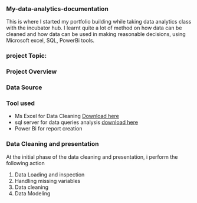 ### My-data-analytics-documentation
This is where I started my portfolio building while taking data analytics class with the incubator hub.
I learnt quite a lot of method on how data can be cleaned and how data can be used in making reasonable decisions, using Microsoft excel, SQL, PowerBi tools. 
### project Topic: 
### Project Overview
### Data Source 
### Tool used
- Ms Excel for Data Cleaning [Download here](https://www.microsoft.com)
- sql server for data queries analysis [download here](https://www.microsoft.com) 
- Power Bi for report creation 

### Data Cleaning and presentation
At the initial phase of the data cleaning and presentation, i perform the following action 
1. Data Loading and inspection 
2. Handling missing variables
3. Data cleaning
4. Data Modeling 

